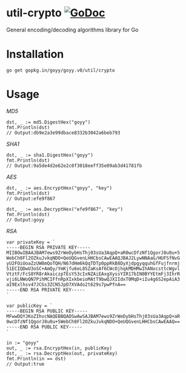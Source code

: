 # util-crypto [![GoDoc](http://godoc.org/gopkg.in/goyy/goyy.v0?status.png)](http://godoc.org/gopkg.in/goyy/goyy.v0/util/crypto)
General encoding/decoding algorithms library for Go

# Installation
`go get gopkg.in/goyy/goyy.v0/util/crypto`

# Usage
*MD5*

	dst, _ := md5.DigestHex("goyy")
	fmt.Println(dst)
	// Output:db9e2a3e99dbace8332b3042a6beb793

*SHA1*

	dst, _ := sha1.DigestHex("goyy")
	fmt.Println(dst)
	// Output:9a5de4d2e62e2c0f3018eeff35e09ab3d41781fb

*AES*

	dst, _ := aes.EncryptHex("goyy", "key")
	fmt.Println(dst)
	// Output:efe9f867
	
	dst, _ := aes.DecryptHex("efe9f867", "key")
	fmt.Println(dst)
	// Output:goyy

*RSA*

	var privateKey = `
	-----BEGIN RSA PRIVATE KEY-----
	MIIBOwIBAAJBAM7ews9ZrWeDybHsThj03sUa3AqpQ+aR0wcDfzNf1QgorJ8u0u+5
	WebCh8Fl2OZkuJvkqNDO+QeUQGvenLHHCbsCAwEAAQJBAJ2LywNNAaG/HUFSfNvG
	yU2FOiUoaZzUW8mQoTQH/N67dHm6kQqTDTp0ppRkB8DyXjdpgyqquhGfFujfnrmj
	51ECIQDwU3oSC+AmQy/YmKjfu6eL8SZaKsAf6CWcOjhqkMDHMwIhANxcsttcWgvl
	VtztF/FcS8YR8rAkaiczpTEsY53cIxNZAiEAxgXyssYIR17bIN0BYYEtmFj3IhrR
	vji6LNWoQN7PihMCIFfnRpXIxkbeioMAtT9bwQJXIIdxT0MqD+iIu4g6S2epAiA3
	aI9Exlhsv47JCGs3ZCN5JpD7XVAdo2t629s7pwPfnA==
	-----END RSA PRIVATE KEY-----
	`
	
	var publicKey = `
	-----BEGIN RSA PUBLIC KEY-----
	MFwwDQYJKoZIhvcNAQEBBQADSwAwSAJBAM7ews9ZrWeDybHsThj03sUa3AqpQ+aR
	0wcDfzNf1QgorJ8u0u+5WebCh8Fl2OZkuJvkqNDO+QeUQGvenLHHCbsCAwEAAQ==
	-----END RSA PUBLIC KEY-----
	`
	
	in := "goyy"
	out, _ := rsa.EncryptHex(in, publicKey)
	dst, _ := rsa.DecryptHex(out, privateKey)
	fmt.Println(in == dst)
	// Output:true
